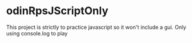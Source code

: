 # odinRpsJScriptOnly

This project is strictly to practice javascript so it won't include a gui. Only using console.log to play